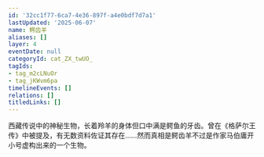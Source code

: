 ```yaml
---
id: '32cc1f77-6ca7-4e36-897f-a4e0bdf7d7a1'
lastUpdated: '2025-06-07'
name: 鳄齿羊
aliases: []
layer: 4
eventDate: null
categoryId: cat_ZX_twUO_
tagIds:
- tag_m2cLNuOr
- tag_jKWvm6pa
timelineEvents: []
relations: []
titledLinks: []
---
```

西藏传说中的神秘生物，长着羚羊的身体但口中满是鳄鱼的牙齿。曾在《格萨尔王传》中被提及，有无数资料佐证其存在……然而真相是鳄齿羊不过是作家马伯庸开小号虚构出来的一个生物。
